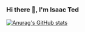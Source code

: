 ### Hi there 👋, I'm Isaac Ted

[![Anurag's GitHub stats](https://github-readme-stats.vercel.app/api?username=tedisaac)](https://github.com/anuraghazra/github-readme-stats)
